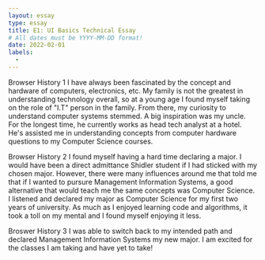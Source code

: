 ```yaml
---
layout: essay
type: essay
title: E1: UI Basics Technical Essay
# All dates must be YYYY-MM-DD format!
date: 2022-02-01
labels:
  -
---
```


Browser History 1
I have always been fascinated by the concept and hardware of computers, electronics, etc. My family is not the greatest in understanding technology overall, so at a young age I found myself taking on the role of "I.T" person in the family. From there, my curiosity to understand computer systems stemmed. A big inspiration was my uncle. For the longest time, he currently works as head tech analyst at a hotel. He's assisted me in understanding concepts from computer hardware questions to my Computer Science courses. 

Browser History 2
I found myself having a hard time declaring a major. I would have been a direct admittance Shidler student if I had sticked with my chosen major. However, there were many influences around me that told me that if I wanted to pursure Management Information Systems, a good alternative that would teach me the same concepts was Computer Science. I listened and declared my major as Computer Science for my first two years of university. As much as I enjoyed learning code and algorithms, it took a toll on my mental and I found myself enjoying it less. 

Broswer History 3
I was able to switch back to my intended path and declared Management Information Systems my new major. I am excited for the classes I am taking and have yet to take! 

